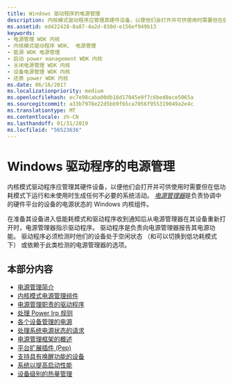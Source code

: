 ```yaml
---
title: Windows 驱动程序的电源管理
description: 内核模式驱动程序应管理其硬件设备，以便他们会打开并可供使用时需要但在低功耗模式下运行和未使用时生成任何不必要的系统活动。
ms.assetid: ed422428-8a87-4a2d-830d-e156ef949b13
keywords:
- 电源管理 WDK 内核
- 内核模式驱动程序 WDK、 电源管理
- 能源 WDK 电源管理
- 启动 power management WDK 内核
- 关闭电源管理 WDK 内核
- 设备电源管理 WDK 内核
- 还原 power WDK 内核
ms.date: 06/16/2017
ms.localizationpriority: medium
ms.openlocfilehash: ec7e98caba00db18d17045e9f7c6bed8ece5065a
ms.sourcegitcommit: a33b7978e22d5bb9f65ca7056f955319049a2e4c
ms.translationtype: MT
ms.contentlocale: zh-CN
ms.lasthandoff: 01/31/2019
ms.locfileid: "56523636"
---
```

# <a name="power-management-for-windows-drivers"></a>Windows 驱动程序的电源管理


内核模式驱动程序应管理其硬件设备，以便他们会打开并可供使用时需要但在低功耗模式下运行和未使用时生成任何不必要的系统活动。 [*电源管理器*](power-manager.md)是负责协调中的硬件平台的设备的电源状态的 Windows 内核组件。




在准备其设备进入低能耗模式和驱动程序收到通知后从电源管理器在其设备重新打开时，电源管理器指示驱动程序。 驱动程序是负责向电源管理器报告其电源功能。 驱动程序必须检测时他们的设备处于空闲状态 （和可以切换到低功耗模式下） 或依赖于此类检测的电源管理器的选项。

## <a name="in-this-section"></a>本部分内容


-   [电源管理简介](introduction-to-power-management.md)
-   [内核模式电源管理组件](kernel-mode-power-management-components.md)
-   [电源管理职责的驱动程序](power-management-responsibilities-for-drivers.md)
-   [处理 Power Irp 规则](rules-for-handling-power-irps.md)
-   [各个设备管理的电源](managing-power-for-individual-devices.md)
-   [处理系统电源状态的请求](handling-system-power-state-requests.md)
-   [电源管理框架的概述](overview-of-the-power-management-framework.md)
-   [平台扩展插件 (Pep)](platform-extension-plug-ins--peps-.md)
-   [支持具有唤醒功能的设备](supporting-devices-that-have-wake-up-capabilities.md)
-   [系统以提高启动性能](improving-system-startup-performance.md)
-   [设备级别的热量管理](device-level-thermal-management.md)

 

 




